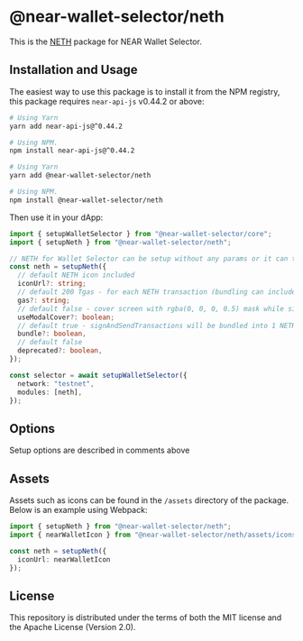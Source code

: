 # @near-wallet-selector/neth

This is the [NETH](https://neth.app) package for NEAR Wallet Selector.

## Installation and Usage

The easiest way to use this package is to install it from the NPM registry, this package requires `near-api-js` v0.44.2 or above:

```bash
# Using Yarn
yarn add near-api-js@^0.44.2

# Using NPM.
npm install near-api-js@^0.44.2
```
```bash
# Using Yarn
yarn add @near-wallet-selector/neth

# Using NPM.
npm install @near-wallet-selector/neth
```

Then use it in your dApp:

```ts
import { setupWalletSelector } from "@near-wallet-selector/core";
import { setupNeth } from "@near-wallet-selector/neth";

// NETH for Wallet Selector can be setup without any params or it can take one optional param.
const neth = setupNeth({
  // default NETH icon included
  iconUrl?: string;
  // default 200 Tgas - for each NETH transaction (bundling can include multiple "inner" transactions)
  gas?: string; 
  // default false - cover screen with rgba(0, 0, 0, 0.5) mask while signing and awaiting transaction outcome
  useModalCover?: boolean;
  // default true - signAndSendTransactions will be bundled into 1 NETH TX
  bundle?: boolean,
  // default false
  deprecated?: boolean,
});

const selector = await setupWalletSelector({
  network: "testnet",
  modules: [neth],
});
```

## Options

Setup options are described in comments above

## Assets

Assets such as icons can be found in the `/assets` directory of the package. Below is an example using Webpack:

```ts
import { setupNeth } from "@near-wallet-selector/neth";
import { nearWalletIcon } from "@near-wallet-selector/neth/assets/icons";

const neth = setupNeth({
  iconUrl: nearWalletIcon
});
```

## License

This repository is distributed under the terms of both the MIT license and the Apache License (Version 2.0).
